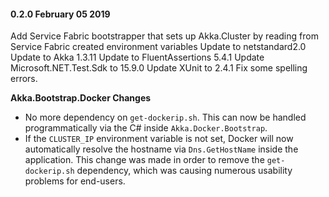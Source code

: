 #### 0.2.0 February 05 2019 ####
Add Service Fabric bootstrapper that sets up Akka.Cluster by reading from Service Fabric created environment variables
Update to netstandard2.0
Update to Akka 1.3.11
Update to FluentAssertions 5.4.1
Update Microsoft.NET.Test.Sdk to 15.9.0
Update XUnit to 2.4.1
Fix some spelling errors.

**Akka.Bootstrap.Docker Changes**
- No more dependency on `get-dockerip.sh`. This can now be handled programmatically via the C# inside `Akka.Docker.Bootstrap`.
- If the `CLUSTER_IP` environment variable is not set, Docker will now automatically resolve the hostname via `Dns.GetHostName` inside the application. This change was made in order to remove the `get-dockerip.sh` dependency, which was causing numerous usability problems for end-users.
